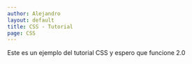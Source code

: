 ```yaml
---
author: Alejandro
layout: default
title: CSS - Tutorial
page: CSS
---
```


Este es un ejemplo del tutorial CSS y espero que funcione 2.0